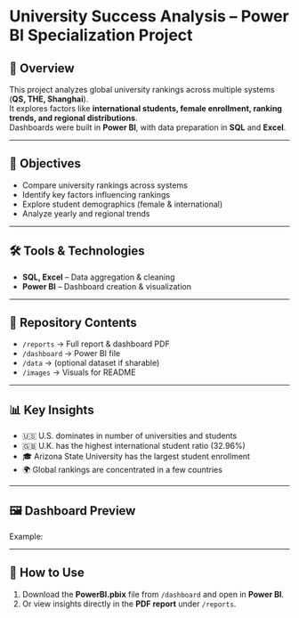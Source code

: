 # University Success Analysis – Power BI Specialization Project

## 📌 Overview
This project analyzes global university rankings across multiple systems (**QS, THE, Shanghai**).  
It explores factors like **international students, female enrollment, ranking trends, and regional distributions**.  
Dashboards were built in **Power BI**, with data preparation in **SQL** and **Excel**.

---

## 🎯 Objectives
- Compare university rankings across systems  
- Identify key factors influencing rankings  
- Explore student demographics (female & international)  
- Analyze yearly and regional trends  

---

## 🛠 Tools & Technologies
- **SQL, Excel** – Data aggregation & cleaning  
- **Power BI** – Dashboard creation & visualization  

---

## 📂 Repository Contents
- `/reports` → Full report & dashboard PDF  
- `/dashboard` → Power BI file  
- `/data` → (optional dataset if sharable)  
- `/images` → Visuals for README  

---

## 📊 Key Insights
- 🇺🇸 U.S. dominates in number of universities and students  
- 🇬🇧 U.K. has the highest international student ratio (32.96%)  
- 🎓 Arizona State University has the largest student enrollment  
- 🌍 Global rankings are concentrated in a few countries  

---

## 🖼 Dashboard Preview

Example:  

---

## 🚀 How to Use
1. Download the **PowerBI.pbix** file from `/dashboard` and open in **Power BI**.  
2. Or view insights directly in the **PDF report** under `/reports`.  

